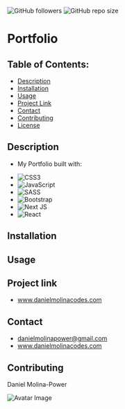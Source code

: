 ![GitHub followers](https://img.shields.io/github/followers/dmolina-power) 
![GitHub repo size](https://img.shields.io/github/repo-size/dmolina-power/portfolio) 

# Portfolio

## Table of Contents:
 * [Description](#description)
 * [Installation](#installation)
 * [Usage](#usage)
 * [Project Link](#projectLink)
 * [Contact](#email) 
 * [Contributing](#contributing)
 * [License](#license)


## Description
- My Portfolio built with:
* ![CSS3](https://img.shields.io/badge/css3-%231572B6.svg?style=for-the-badge&logo=css3&logoColor=white) 
* ![JavaScript](https://img.shields.io/badge/javascript-%23323330.svg?style=for-the-badge&logo=javascript&logoColor=%23F7DF1E) 
* ![SASS](https://img.shields.io/badge/SASS-hotpink.svg?style=for-the-badge&logo=SASS&logoColor=white) 
* ![Bootstrap](https://img.shields.io/badge/bootstrap-%23563D7C.svg?style=for-the-badge&logo=bootstrap&logoColor=white)
* ![Next JS](https://img.shields.io/badge/Next-black?style=for-the-badge&logo=next.js&logoColor=white)
* ![React](https://img.shields.io/badge/react-%2320232a.svg?style=for-the-badge&logo=react&logoColor=%2361DAFB)

## Installation


## Usage


## Project link 
* www.danielmolinacodes.com

## Contact
* danielmolinapower@gmail.com
* www.danielmolinacodes.com

## Contributing 
Daniel Molina-Power

 ![Avatar Image](https://avatars0.githubusercontent.com/u/62960620?v=4)

